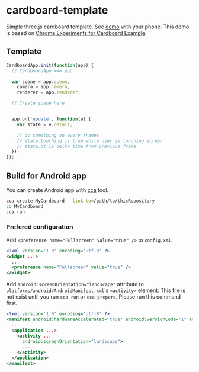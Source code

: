 cardboard-template
==================

Simple three.js cardboard template. See [demo](http://ejeinc.github.io/cardboard-template/) with your phone. This demo is based on [Chrome Experiments for Cardboard Example](http://vr.chromeexperiments.com/example.html).

## Template

```JavaScript
CardboardApp.init(function(app) {
  // CardboardApp === app

  var scene = app.scene,
    camera = app.camera,
    renderer = app.renderer;

  // Create scene here


  app.on('update', function(e) {
  	var state = e.detail;

  	// do something on every frames
  	// state.touching is true while user is touching screen
  	// state.dt is delta time from previous frame
  });
});
```

## Build for Android app

You can create Android app with [cca](https://github.com/MobileChromeApps/mobile-chrome-apps) tool.

```bash
cca create MyCardboard --link-to=/path/to/thisRepository
cd MyCardboard
cca run
```

### Prefered configuration

Add `<preference name="Fullscreen" value="true" />` to `config.xml`.

```XML
<?xml version='1.0' encoding='utf-8' ?>
<widget ...>
  ...
  <preference name="Fullscreen" value="true" />
</widget>
```

Add `android:screenOrientation="landscape"` attribute to `platforms/android/AndroidManifest.xml`'s `<activity>` element.
This file is not exist until you run `cca run` or `cca prepare`. Please run this command first.

```XML
<?xml version='1.0' encoding='utf-8' ?>
<manifest android:hardwareAccelerated="true" android:versionCode="1" android:versionName="0.0.1" package="com.eje_c.cardboardmaze" xmlns:android="http://schemas.android.com/apk/res/android">
  ...
  <application ...>
    <activity ...
      android:screenOrientation="landscape">
      ...
    </activity>
  </application>
</manifest>
```